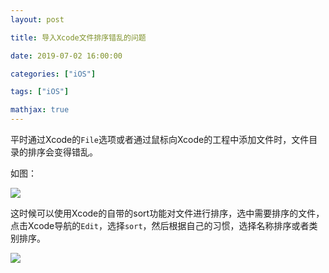 ```yaml
---
layout: post

title: 导入Xcode文件排序错乱的问题

date: 2019-07-02 16:00:00

categories: ["iOS"]

tags: ["iOS"]

mathjax: true
---
```


平时通过Xcode的`File`选项或者通过鼠标向Xcode的工程中添加文件时，文件目录的排序会变得错乱。

如图：

![](https://cdn.jsdelivr.net/gh/dongjiawang/BlogImage@1.0/img/20190702152816.png)

这时候可以使用Xcode的自带的sort功能对文件进行排序，选中需要排序的文件，点击Xcode导航的`Edit`，选择`sort`，然后根据自己的习惯，选择名称排序或者类别排序。

![](https://cdn.jsdelivr.net/gh/dongjiawang/BlogImage@1.0/img/20190702153049.png)
